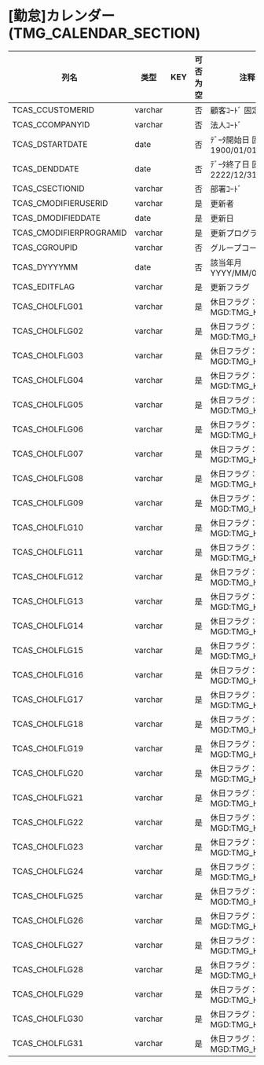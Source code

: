# [勤怠]カレンダー (TMG_CALENDAR_SECTION)
| 列名   | 类型   | KEY  | 可否为空 | 注释   |
| ---- | ---- | ---- | ---- | ---- |
|TCAS_CCUSTOMERID|varchar||否|顧客ｺｰﾄﾞ 固定：01|
|TCAS_CCOMPANYID|varchar||否|法人ｺｰﾄﾞ |
|TCAS_DSTARTDATE|date||否|ﾃﾞｰﾀ開始日  固定：1900/01/01|
|TCAS_DENDDATE|date||否|ﾃﾞｰﾀ終了日 固定：2222/12/31|
|TCAS_CSECTIONID|varchar||否|部署ｺｰﾄﾞ|
|TCAS_CMODIFIERUSERID|varchar||是|更新者|
|TCAS_DMODIFIEDDATE|date||是|更新日|
|TCAS_CMODIFIERPROGRAMID|varchar||是|更新プログラムID|
|TCAS_CGROUPID|varchar||否|グループコード|
|TCAS_DYYYYMM|date||否|該当年月 YYYY/MM/01|
|TCAS_EDITFLAG|varchar||是|更新フラグ|
|TCAS_CHOLFLG01|varchar||是|休日フラグ：1日 MGD:TMG_HOLFLG  |
|TCAS_CHOLFLG02|varchar||是|休日フラグ：2日 MGD:TMG_HOLFLG  |
|TCAS_CHOLFLG03|varchar||是|休日フラグ：3日 MGD:TMG_HOLFLG  |
|TCAS_CHOLFLG04|varchar||是|休日フラグ：4日 MGD:TMG_HOLFLG  |
|TCAS_CHOLFLG05|varchar||是|休日フラグ：5日 MGD:TMG_HOLFLG  |
|TCAS_CHOLFLG06|varchar||是|休日フラグ：6日 MGD:TMG_HOLFLG  |
|TCAS_CHOLFLG07|varchar||是|休日フラグ：7日 MGD:TMG_HOLFLG  |
|TCAS_CHOLFLG08|varchar||是|休日フラグ：8日 MGD:TMG_HOLFLG  |
|TCAS_CHOLFLG09|varchar||是|休日フラグ：9日 MGD:TMG_HOLFLG  |
|TCAS_CHOLFLG10|varchar||是|休日フラグ：10 MGD:TMG_HOLFLG  |
|TCAS_CHOLFLG11|varchar||是|休日フラグ：11 MGD:TMG_HOLFLG  |
|TCAS_CHOLFLG12|varchar||是|休日フラグ：12 MGD:TMG_HOLFLG  |
|TCAS_CHOLFLG13|varchar||是|休日フラグ：13 MGD:TMG_HOLFLG  |
|TCAS_CHOLFLG14|varchar||是|休日フラグ：14 MGD:TMG_HOLFLG  |
|TCAS_CHOLFLG15|varchar||是|休日フラグ：15 MGD:TMG_HOLFLG  |
|TCAS_CHOLFLG16|varchar||是|休日フラグ：16 MGD:TMG_HOLFLG  |
|TCAS_CHOLFLG17|varchar||是|休日フラグ：17 MGD:TMG_HOLFLG  |
|TCAS_CHOLFLG18|varchar||是|休日フラグ：18 MGD:TMG_HOLFLG  |
|TCAS_CHOLFLG19|varchar||是|休日フラグ：19 MGD:TMG_HOLFLG  |
|TCAS_CHOLFLG20|varchar||是|休日フラグ：20 MGD:TMG_HOLFLG  |
|TCAS_CHOLFLG21|varchar||是|休日フラグ：21 MGD:TMG_HOLFLG  |
|TCAS_CHOLFLG22|varchar||是|休日フラグ：22 MGD:TMG_HOLFLG  |
|TCAS_CHOLFLG23|varchar||是|休日フラグ：23 MGD:TMG_HOLFLG  |
|TCAS_CHOLFLG24|varchar||是|休日フラグ：24 MGD:TMG_HOLFLG  |
|TCAS_CHOLFLG25|varchar||是|休日フラグ：25 MGD:TMG_HOLFLG  |
|TCAS_CHOLFLG26|varchar||是|休日フラグ：26 MGD:TMG_HOLFLG  |
|TCAS_CHOLFLG27|varchar||是|休日フラグ：27 MGD:TMG_HOLFLG  |
|TCAS_CHOLFLG28|varchar||是|休日フラグ：28 MGD:TMG_HOLFLG  |
|TCAS_CHOLFLG29|varchar||是|休日フラグ：29 MGD:TMG_HOLFLG  |
|TCAS_CHOLFLG30|varchar||是|休日フラグ：30 MGD:TMG_HOLFLG  |
|TCAS_CHOLFLG31|varchar||是|休日フラグ：31 MGD:TMG_HOLFLG  |
